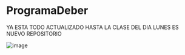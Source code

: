 # ProgramaDeber
YA ESTA TODO ACTUALIZADO HASTA LA CLASE DEL DIA LUNES
ES NUEVO REPOSITORIO

![image](https://github.com/SaquiNda/ProgramaDeber/assets/86367279/52c4ec49-b63a-41de-824a-4d82dc42cb13)
